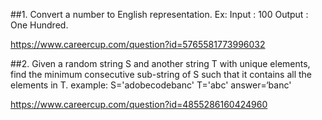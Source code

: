 ##1.  Convert a number to English representation. 
Ex: Input : 100 
Output : One Hundred.

https://www.careercup.com/question?id=5765581773996032


##2.  Given a random string S and another string T with unique elements, find the minimum consecutive sub-string of S such that it contains all the elements in T. 
example: 
S='adobecodebanc' 
T='abc' 
answer=‘banc'

https://www.careercup.com/question?id=4855286160424960

